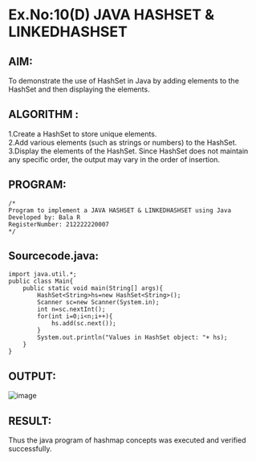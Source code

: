 # Ex.No:10(D) JAVA HASHSET & LINKEDHASHSET

## AIM:
To demonstrate the use of HashSet in Java by adding elements to the HashSet and then displaying the elements.

## ALGORITHM :
1.Create a HashSet to store unique elements.  
2.Add various elements (such as strings or numbers) to the HashSet.  
3.Display the elements of the HashSet. Since HashSet does not maintain any specific order, the output may vary in the order of insertion.  

## PROGRAM:
 ```
/*
Program to implement a JAVA HASHSET & LINKEDHASHSET using Java
Developed by: Bala R
RegisterNumber: 212222220007
*/
```

## Sourcecode.java:
```
import java.util.*;
public class Main{
    public static void main(String[] args){
        HashSet<String>hs=new HashSet<String>();
        Scanner sc=new Scanner(System.in);
        int n=sc.nextInt();
        for(int i=0;i<n;i++){
            hs.add(sc.next());
        }
        System.out.println("Values in HashSet object: "+ hs);
    }
}
```

## OUTPUT:

![image](https://github.com/user-attachments/assets/29a709a1-240c-4e7b-ac73-5c89fd77b0c8)

## RESULT:
Thus the java program of hashmap concepts was executed and verified successfully.



